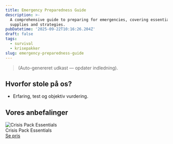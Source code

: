 ```yaml
---
title: Emergency Preparedness Guide
description: >-
  A comprehensive guide to preparing for emergencies, covering essential
  supplies and strategies.
pubDatetime: '2025-09-22T10:16:26.204Z'
draft: false
tags:
  - survival
  - krisepakker
slug: emergency-preparedness-guide
---
```

> (Auto-genereret udkast — opdater indledning).

## Hvorfor stole på os?
- Erfaring, test og objektiv vurdering.

## Vores anbefalinger


<!-- Auto: Affiliate-kort fra Products/SKUs -->

<div class="aff-card"><img src="abstract_15.png (https://v5.airtableusercontent.com/v3/u/45/45/1758549600000/q29j5FVy3BYgtGLJ2kHkrQ/-qsz1OOjvhj0n5GFoUlxrTcBnIK1E5x9Id4jLDREYKHX4IpJwLeKnEjYffNq0LJDn2FQ1NKDOMHYfEK_nfxi8DWZw-A9kSslZcHA6w9g1G0diQAGhMeJmVp37YK4g2zyCVVo5TKa7el-c8G4OJlA2zBOgZhKA2DEqvADWmOyslA/FVTBpZrMWRJLdA3RvLzkz1DJ7BLivB_KwiIXaiGT9kM)" alt="Crisis Pack Essentials" class="aff-card__img" /><div class="aff-card__meta"><div class="aff-card__title">Crisis Pack Essentials</div><a class="aff-btn" href="https://affiliate.homeessentialsee62.com/deal789?utm_source=klartilalt&utm_medium=affiliate&subid=emergency-preparedness-guide-2025-09-22" rel="sponsored nofollow noopener" target="_blank">Se pris</a></div></div>

